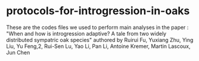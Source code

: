 # protocols-for-introgression-in-oaks

These are the codes files we used to perform main analyses in the paper :
"When and how is introgression adaptive? A tale from two widely distributed sympatric oak species" 
authored by Ruirui Fu, Yuxiang Zhu, Ying Liu, Yu Feng,2, Rui-Sen Lu, Yao Li, Pan Li, Antoine Kremer, Martin Lascoux, Jun Chen
